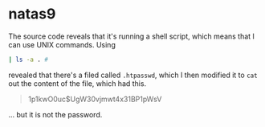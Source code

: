 # natas9

The source code reveals that it's running a shell script, which means that I can use UNIX commands. Using 
```sh
| ls -a . #
```

revealed that there's a filed called `.htpasswd`, which I then modified it to `cat` out the content of the file, which had this.

> $1$p1kwO0uc$UgW30vjmwt4x31BP1pWsV

... but it is not the password.